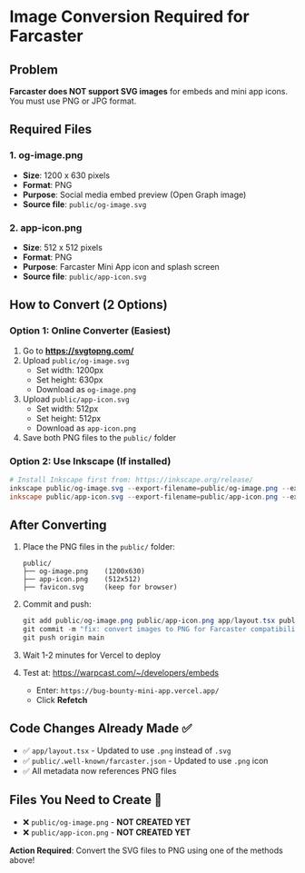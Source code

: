 # Image Conversion Required for Farcaster

## Problem
**Farcaster does NOT support SVG images** for embeds and mini app icons. You must use PNG or JPG format.

## Required Files

### 1. og-image.png
- **Size**: 1200 x 630 pixels
- **Format**: PNG
- **Purpose**: Social media embed preview (Open Graph image)
- **Source file**: `public/og-image.svg`

### 2. app-icon.png
- **Size**: 512 x 512 pixels  
- **Format**: PNG
- **Purpose**: Farcaster Mini App icon and splash screen
- **Source file**: `public/app-icon.svg`

## How to Convert (2 Options)

### Option 1: Online Converter (Easiest)
1. Go to **https://svgtopng.com/**
2. Upload `public/og-image.svg`
   - Set width: 1200px
   - Set height: 630px
   - Download as `og-image.png`
3. Upload `public/app-icon.svg`
   - Set width: 512px
   - Set height: 512px
   - Download as `app-icon.png`
4. Save both PNG files to the `public/` folder

### Option 2: Use Inkscape (If installed)
```powershell
# Install Inkscape first from: https://inkscape.org/release/
inkscape public/og-image.svg --export-filename=public/og-image.png --export-width=1200 --export-height=630
inkscape public/app-icon.svg --export-filename=public/app-icon.png --export-width=512 --export-height=512
```

## After Converting

1. Place the PNG files in the `public/` folder:
   ```
   public/
   ├── og-image.png    (1200x630)
   ├── app-icon.png    (512x512)
   ├── favicon.svg     (keep for browser)
   ```

2. Commit and push:
   ```powershell
   git add public/og-image.png public/app-icon.png app/layout.tsx public/.well-known/farcaster.json
   git commit -m "fix: convert images to PNG for Farcaster compatibility"
   git push origin main
   ```

3. Wait 1-2 minutes for Vercel to deploy

4. Test at: https://warpcast.com/~/developers/embeds
   - Enter: `https://bug-bounty-mini-app.vercel.app/`
   - Click **Refetch**

## Code Changes Already Made ✅
- ✅ `app/layout.tsx` - Updated to use `.png` instead of `.svg`
- ✅ `public/.well-known/farcaster.json` - Updated to use `.png` icon
- ✅ All metadata now references PNG files

## Files You Need to Create 📸
- ❌ `public/og-image.png` - **NOT CREATED YET**
- ❌ `public/app-icon.png` - **NOT CREATED YET**

**Action Required**: Convert the SVG files to PNG using one of the methods above!
